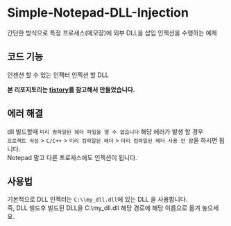 # Simple-Notepad-DLL-Injection

간단한 방식으로 특정 프로세스(메모장)에 외부 DLL을 삽입 인젝션을 수행하는 예제

## 코드 기능
인젠션 할 수 있는 인젝터
인젝션 할 DLL 

**본 리포지토리는 [tistory](https://wendys.tistory.com/23)를 참고해서 만들었습니다.**

## 에러 해결
dll 빌드할때 `미리 컴파일된 헤더 파일을 열 수 없습니다` 해당 에러가 발생 할 경우    
`프로젝트 속성` > `C/C++` > `미리 컴파일된 헤더` > `미리 컴파일된 헤더 사용 안 함`을 하시면 됩니다.    
Notepad 말고 다른 프로세스에도 인젝션이 됩니다.

## 사용법
기본적으로 DLL 인젝터는 `C:\\my_dll.dll`에 있는 DLL 을 사용합니다.    
즉, DLL 빌드후 빌드된 DLL을 C:\\my_dll.dll 해당 경로에 해당 이름으로 옮겨 놓으세요.
